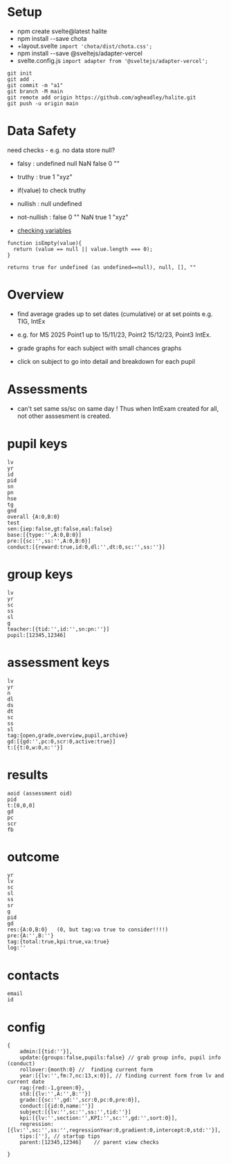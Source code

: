 # Setup

- npm create svelte@latest halite
- npm install --save chota
- +layout.svelte ``` import 'chota/dist/chota.css'; ```
- npm install --save @sveltejs/adapter-vercel
- svelte.config.js ``` import adapter from '@sveltejs/adapter-vercel'; ```

```
git init
git add .
git commit -m "a1"
git branch -M main
git remote add origin https://github.com/agheadley/halite.git
git push -u origin main
```


# Data Safety

need checks - e.g. no data store null?

- falsy : undefined null NaN false 0 ""
- truthy : true 1 "xyz"

- if(value) to check truthy

- nullish : null undefined
- not-nullish : false 0 "" NaN true 1 "xyz"

- [checking variables](https://stackoverflow.com/questions/5515310/is-there-a-standard-function-to-check-for-null-undefined-or-blank-variables-in)

```
function isEmpty(value){
  return (value == null || value.length === 0);
}

returns true for undefined (as undefined==null), null, [], ""

```

# Overview

- find average grades up to set dates (cumulative) or at set points e.g. TIG, IntEx
- e.g. for MS 2025 Point1 up to 15/11/23, Point2 15/12/23, Point3 IntEx.

- grade graphs for each subject with small chances graphs
- click on subject to go into detail and breakdown for each pupil


# Assessments

- can't set same ss/sc on same day ! Thus when IntExam created for all, not other asssesment is created.

# pupil keys
```
lv
yr
id 
pid 
sn 
pn 
hse 
tg 
gnd 
overall {A:0,B:0} 
test
sen:{iep:false,gt:false,eal:false} 
base:[{type:'',A:0,B:0}] 
pre:[{sc:'',ss:'',A:0,B:0}]
conduct:[{reward:true,id:0,dl:'',dt:0,sc:'',ss:''}]
```
# group keys
```
lv
yr
sc
ss
sl
g
teacher:[{tid:'',id:'',sn:pn:''}]
pupil:[12345,12346]
```

# assessment keys
```
lv
yr
n
dl 
ds
dt
sc
ss
sl
tag:{open,grade,overview,pupil,archive}
gd:[{gd:'',pc:0,scr:0,active:true}]
t:[{t:0,w:0,n:''}]
```
# results
```
aoid (assessment oid)
pid
t:[0,0,0]
gd
pc
scr
fb
```

# outcome
```
yr
lv
sc
sl
ss
sr
g
pid
gd
res:{A:0,B:0}   (0, but tag:va true to consider!!!!)
pre:{A:'',B:''}
tag:{total:true,kpi:true,va:true}
log:''
```

# contacts
```
email
id
```
# config
```
{
    admin:[{tid:''}],
    update:{groups:false,pupils:false} // grab group info, pupil info (conduct)
    rollover:{month:0} //  finding current form
    year:[{lv:'',fm:7,nc:13,x:0}], // finding current form from lv and current date
    rag:{red:-1,green:0},
    std:[{lv:'',A:'',B:''}]
    grade:[{sc:'',gd:'',scr:0,pc:0,pre:0}],
    conduct:[{id:0,name:''}]
    subject:[{lv:'',sc:'',ss:'',tid:''}]
    kpi:[{lv:'',section:'',KPI:'',sc:'',gd:'',sort:0}],
    regression:[{lv:'',sc:'',ss:'',regressionYear:0,gradient:0,intercept:0,std:''}],
    tips:[''], // startup tips
    parent:[12345,12346]    // parent view checks

}
```
